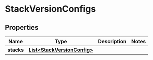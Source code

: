 # StackVersionConfigs

## Properties
Name | Type | Description | Notes
------------ | ------------- | ------------- | -------------
**stacks** | [**List&lt;StackVersionConfig&gt;**](StackVersionConfig.md) |  | 
